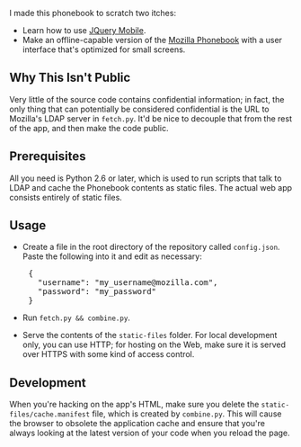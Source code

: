 I made this phonebook to scratch two itches:

* Learn how to use [JQuery Mobile](http://jquerymobile.com/).
* Make an offline-capable version of the [Mozilla Phonebook](https://ldap.mozilla.org/phonebook/) with a user interface that's optimized for small screens.

## Why This Isn't Public ##

Very little of the source code contains confidential information; in fact, the only thing that can potentially be considered confidential is the URL to Mozilla's LDAP server in `fetch.py`. It'd be nice to decouple that from the rest of the app, and then make the code public.

## Prerequisites ##

All you need is Python 2.6 or later, which is used to run scripts that talk to LDAP and cache the Phonebook contents as static files. The actual web app consists entirely of static files.

## Usage ##

* Create a file in the root directory of the repository called `config.json`. Paste the following into it and edit as necessary:

<pre>
    {
      "username": "my_username@mozilla.com",
      "password": "my_password"
    }
</pre>

* Run `fetch.py && combine.py`.

* Serve the contents of the `static-files` folder. For local development only, you can use HTTP; for hosting on the Web, make sure it is served over HTTPS with some kind of access control.

## Development ##

When you're hacking on the app's HTML, make sure you delete the `static-files/cache.manifest` file, which is created by `combine.py`. This will cause the browser to obsolete the application cache and ensure that you're always looking at the latest version of your code when you reload the page.
